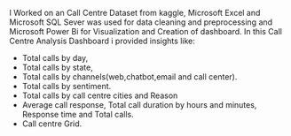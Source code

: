 I Worked on an Call Centre Dataset from kaggle, Microsoft Excel and Microsoft SQL Sever was used for data cleaning and preprocessing and Microsoft Power Bi for Visualization and Creation of dashboard. In this Call Centre Analysis Dashboard i provided insights like:

- Total calls by day,
- Total calls by state,
- Total calls by channels(web,chatbot,email and call center).
- Total calls by sentiment.
- Total calls by call centre cities and Reason 
- Average call response, Total call duration by hours and minutes, Response time and Total calls.
- Call centre Grid. 
